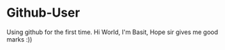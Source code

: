 # Github-User
Using github for the first time.
Hi World, I'm Basit, Hope sir gives me good marks :))
